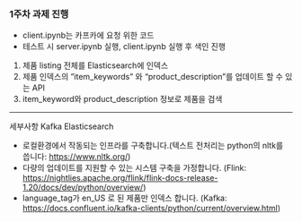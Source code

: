 ### 1주차 과제 진행
* client.ipynb는 카프카에 요청 위한 코드
* 테스트 시 server.ipynb 실행, client.ipynb 실행 후 색인 진행

1. 제품 listing 전체를 Elasticsearch에 인덱스
2. 제품 인덱스의 ”item_keywords” 와 “product_description”를 업데이트 할 수 있는 API
3. item_keyword와 product_description 정보로 제품을 검색
---
세부사항
Kafka
Elasticsearch
- 로컬환경에서 작동되는 인프라를 구축합니다.(텍스트 전처리는 python의 nltk를 씁니다: https://www.nltk.org/)
- 다량의 업데이트를 지원할 수 있는 시스템 구축을 가정합니다. (Flink: https://nightlies.apache.org/flink/flink-docs-release-1.20/docs/dev/python/overview/)
- language_tag가 en_US 로 된 제품만 인덱스 합니다. (Kafka: https://docs.confluent.io/kafka-clients/python/current/overview.html)
